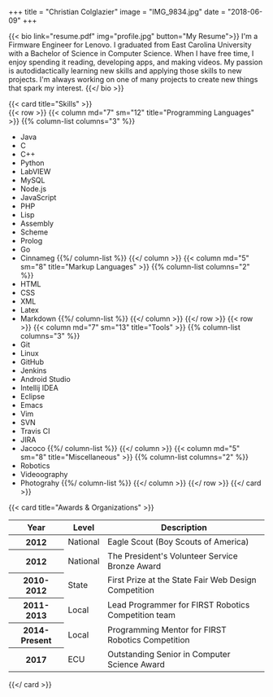 +++
title = "Christian Colglazier"
image = "IMG_9834.jpg"
date = "2018-06-09"
+++

{{< bio link="resume.pdf" img="profile.jpg" button="My Resume">}}
I'm a Firmware Engineer for Lenovo. I graduated from East Carolina University with a Bachelor of Science in Computer Science. When I have free time, I enjoy spending it reading, developing apps, and making videos. My passion is autodidactically learning new skills and applying those skills to new projects. I'm always working on one of many projects to create new things that spark my interest.
{{</ bio >}}

{{< card title="Skills" >}}     
  {{< row >}}
    {{< column md="7" sm="12" title="Programming Languages" >}}
      {{% column-list columns="3" %}}
 * Java
 * C
 * C++
 * Python
 * LabVIEW
 * MySQL
 * Node.js
 * JavaScript
 * PHP
 * Lisp
 * Assembly
 * Scheme
 * Prolog
 * Go
 * Cinnameg
      {{%/ column-list %}}
    {{</ column >}}
    {{< column md="5" sm="8" title="Markup Languages" >}}
      {{% column-list columns="2" %}}
 * HTML
 * CSS
 * XML
 * Latex
 * Markdown
      {{%/ column-list %}}
    {{</ column >}}
  {{</ row >}}
  {{< row >}}
    {{< column md="7" sm="13" title="Tools" >}}
      {{% column-list columns="3" %}}
 * Git
 * Linux
 * GitHub
 * Jenkins
 * Android Studio
 * Intellij IDEA
 * Eclipse
 * Emacs
 * Vim
 * SVN
 * Travis CI
 * JIRA
 * Jacoco
      {{%/ column-list %}}
    {{</ column >}}
    {{< column md="5" sm="8" title="Miscellaneous" >}}
      {{% column-list columns="2" %}}
 * Robotics
 * Videoography
 * Photograhy
      {{%/ column-list %}}
    {{</ column >}}
  {{</ row >}}
{{</ card >}}

{{< card title="Awards & Organizations" >}}  
            <table class="table">
                <thead>
                    <tr>
                        <th>Year</th>
                        <th>Level</th>
                        <th>Description</th>
                    </tr>
                </thead>
                <tbody>
                    <tr>
                        <th scope="row">2012</th>
                        <td>National</td>
                        <td>Eagle Scout (Boy Scouts of America)</td>
                    </tr>
                    <tr>
                        <th scope="row">2012</th>
                        <td>National</td>
                        <td>The President's Volunteer Service Bronze Award</td>
                    </tr>
                    <tr>
                        <th scope="row">2010-2012</th>
                        <td>State</td>
                        <td>First Prize at the State Fair Web Design Competition</td>
                    </tr>
                    <tr>
                        <th scope="row">2011-2013</th>
                        <td>Local</td>
                        <td>Lead Programmer for FIRST Robotics Competition team</td>
                    </tr>
                    <tr>
                        <th scope="row">2014-Present</th>
                        <td>Local</td>
                        <td>Programming Mentor for FIRST Robotics Competition</td>
                    </tr>
                    <tr>
                        <th scope="row">2017</th>
                        <td>ECU</td>
                        <td>Outstanding Senior in Computer Science Award</td>
                    </tr>
                </tbody>
            </table>
{{</ card >}}